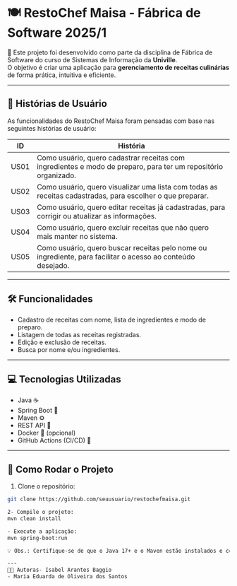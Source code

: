 # 🍽️ RestoChef Maisa - Fábrica de Software 2025/1

📌 Este projeto foi desenvolvido como parte da disciplina de Fábrica de Software do curso de Sistemas de Informação da **Univille**.  
O objetivo é criar uma aplicação para **gerenciamento de receitas culinárias** de forma prática, intuitiva e eficiente.

---

## 📖 Histórias de Usuário

As funcionalidades do RestoChef Maisa foram pensadas com base nas seguintes histórias de usuário:

| ID   | História                                                                                      |
|------|-----------------------------------------------------------------------------------------------|
| US01 | Como usuário, quero cadastrar receitas com ingredientes e modo de preparo, para ter um repositório organizado. |
| US02 | Como usuário, quero visualizar uma lista com todas as receitas cadastradas, para escolher o que preparar.        |
| US03 | Como usuário, quero editar receitas já cadastradas, para corrigir ou atualizar as informações.                   |
| US04 | Como usuário, quero excluir receitas que não quero mais manter no sistema.                                       |
| US05 | Como usuário, quero buscar receitas pelo nome ou ingrediente, para facilitar o acesso ao conteúdo desejado.     |

---

## 🛠 Funcionalidades

- Cadastro de receitas com nome, lista de ingredientes e modo de preparo.  
- Listagem de todas as receitas registradas.  
- Edição e exclusão de receitas.  
- Busca por nome e/ou ingredientes.

---

## 💻 Tecnologias Utilizadas

- Java ☕  
- Spring Boot 🌱  
- Maven ⚙️  
- REST API 🔗  
- Docker 🐳 (opcional)  
- GitHub Actions (CI/CD) 🚀

---

## 🚀 Como Rodar o Projeto

1. Clone o repositório:

```bash
git clone https://github.com/seuusuario/restochefmaisa.git

2- Compile o projeto:
mvn clean install

- Execute a aplicação:
mvn spring-boot:run

💡 Obs.: Certifique-se de que o Java 17+ e o Maven estão instalados e configurados corretamente em seu ambiente.

---
👩‍💻 Autoras- Isabel Arantes Baggio
- Maria Eduarda de Oliveira dos Santos
